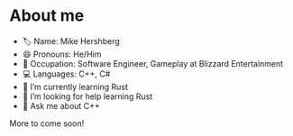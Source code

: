 # About me

- 🏷️ Name: Mike Hershberg
- 😄 Pronouns: He/Him
- 💼 Occupation: Software Engineer, Gameplay at Blizzard Entertainment
- 💻 Languages: C++, C#
- 🌱 I’m currently learning Rust
- 🤔 I’m looking for help learning Rust
- 💬 Ask me about C++

More to come soon!

<!--
**mhershberg/mhershberg** is a ✨ _special_ ✨ repository because its `README.md` (this file) appears on your GitHub profile.

Here are some ideas to get you started:

- 🔭 I’m currently working on ...
- 🌱 I’m currently learning ...
- 👯 I’m looking to collaborate on ...
- 🤔 I’m looking for help with ...
- 💬 Ask me about ...
- 📫 How to reach me: ...
- 😄 Pronouns: ...
- ⚡ Fun fact: ...
-->

